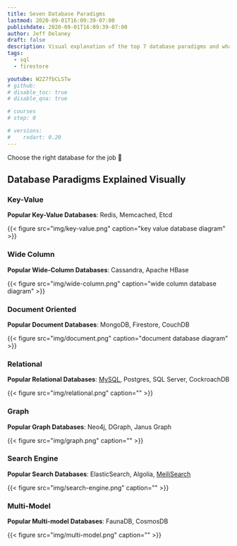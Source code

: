 ```yaml
---
title: Seven Database Paradigms
lastmod: 2020-09-01T16:09:39-07:00
publishdate: 2020-09-01T16:09:39-07:00
author: Jeff Delaney
draft: false
description: Visual explanation of the top 7 database paradigms and what they do best.
tags:
  - sql
  - firestore

youtube: W2Z7fbCLSTw
# github:
# disable_toc: true
# disable_qna: true

# courses
# step: 0

# versions:
#    rxdart: 0.20
---
```


Choose the right database for the job 🔨

## Database Paradigms Explained Visually

### Key-Value

**Popular Key-Value Databases**: Redis, Memcached, Etcd

{{< figure src="img/key-value.png" caption="key value database diagram" >}}

### Wide Column

**Popular Wide-Column Databases**: Cassandra, Apache HBase

{{< figure src="img/wide-column.png" caption="wide column database diagram" >}}

### Document Oriented

**Popular Document Databases**: MongoDB, Firestore, CouchDB

{{< figure src="img/document.png" caption="document database diagram" >}}

### Relational

**Popular Relational Databases**: [MySQL](/lessons/sql-firebase-typeorm/), Postgres, SQL Server, CockroachDB

{{< figure src="img/relational.png" caption="" >}}

### Graph

**Popular Graph Databases**: Neo4j, DGraph, Janus Graph

{{< figure src="img/graph.png" caption="" >}}

### Search Engine

**Popular Search Databases**: ElasticSearch, Algolia, [MeiliSearch](/lessons/meilisearch-firebase-google-cloud/)

{{< figure src="img/search-engine.png" caption="" >}}

### Multi-Model

**Popular Multi-model Databases**: FaunaDB, CosmosDB

{{< figure src="img/multi-model.png" caption="" >}}
